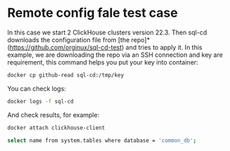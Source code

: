 # Remote config fale test case
In this case we start 2 ClickHouse clusters version 22.3.
Then sql-cd downloads the configuration file from [the repo]*(https://github.com/orginux/sql-cd-test) and tries to apply it. In this example, we are downloading the repo via an SSH connection and key are requirement, this command helps you put your key into container:

```bash
docker cp github-read sql-cd:/tmp/key
```

You can check logs:

```bash
docker logs -f sql-cd
```

And check results, for example:
```bash
docker attach clickhouse-client
```

```bash
select name from system.tables where database = 'common_db';
```

